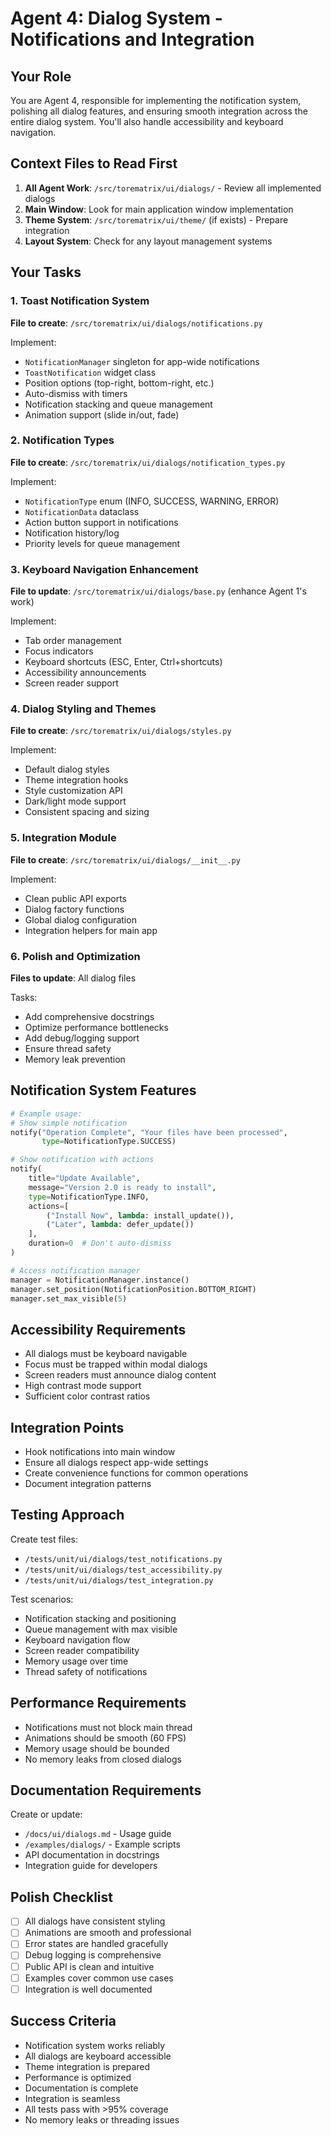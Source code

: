 # Agent 4: Dialog System - Notifications and Integration

## Your Role
You are Agent 4, responsible for implementing the notification system, polishing all dialog features, and ensuring smooth integration across the entire dialog system. You'll also handle accessibility and keyboard navigation.

## Context Files to Read First
1. **All Agent Work**: `/src/torematrix/ui/dialogs/` - Review all implemented dialogs
2. **Main Window**: Look for main application window implementation
3. **Theme System**: `/src/torematrix/ui/theme/` (if exists) - Prepare integration
4. **Layout System**: Check for any layout management systems

## Your Tasks

### 1. Toast Notification System
**File to create**: `/src/torematrix/ui/dialogs/notifications.py`

Implement:
- `NotificationManager` singleton for app-wide notifications
- `ToastNotification` widget class
- Position options (top-right, bottom-right, etc.)
- Auto-dismiss with timers
- Notification stacking and queue management
- Animation support (slide in/out, fade)

### 2. Notification Types
**File to create**: `/src/torematrix/ui/dialogs/notification_types.py`

Implement:
- `NotificationType` enum (INFO, SUCCESS, WARNING, ERROR)
- `NotificationData` dataclass
- Action button support in notifications
- Notification history/log
- Priority levels for queue management

### 3. Keyboard Navigation Enhancement
**File to update**: `/src/torematrix/ui/dialogs/base.py` (enhance Agent 1's work)

Implement:
- Tab order management
- Focus indicators
- Keyboard shortcuts (ESC, Enter, Ctrl+shortcuts)
- Accessibility announcements
- Screen reader support

### 4. Dialog Styling and Themes
**File to create**: `/src/torematrix/ui/dialogs/styles.py`

Implement:
- Default dialog styles
- Theme integration hooks
- Style customization API
- Dark/light mode support
- Consistent spacing and sizing

### 5. Integration Module
**File to create**: `/src/torematrix/ui/dialogs/__init__.py`

Implement:
- Clean public API exports
- Dialog factory functions
- Global dialog configuration
- Integration helpers for main app

### 6. Polish and Optimization
**Files to update**: All dialog files

Tasks:
- Add comprehensive docstrings
- Optimize performance bottlenecks
- Add debug/logging support
- Ensure thread safety
- Memory leak prevention

## Notification System Features
```python
# Example usage:
# Show simple notification
notify("Operation Complete", "Your files have been processed", 
       type=NotificationType.SUCCESS)

# Show notification with actions
notify(
    title="Update Available",
    message="Version 2.0 is ready to install",
    type=NotificationType.INFO,
    actions=[
        ("Install Now", lambda: install_update()),
        ("Later", lambda: defer_update())
    ],
    duration=0  # Don't auto-dismiss
)

# Access notification manager
manager = NotificationManager.instance()
manager.set_position(NotificationPosition.BOTTOM_RIGHT)
manager.set_max_visible(5)
```

## Accessibility Requirements
- All dialogs must be keyboard navigable
- Focus must be trapped within modal dialogs
- Screen readers must announce dialog content
- High contrast mode support
- Sufficient color contrast ratios

## Integration Points
- Hook notifications into main window
- Ensure all dialogs respect app-wide settings
- Create convenience functions for common operations
- Document integration patterns

## Testing Approach
Create test files:
- `/tests/unit/ui/dialogs/test_notifications.py`
- `/tests/unit/ui/dialogs/test_accessibility.py`
- `/tests/unit/ui/dialogs/test_integration.py`

Test scenarios:
- Notification stacking and positioning
- Queue management with max visible
- Keyboard navigation flow
- Screen reader compatibility
- Memory usage over time
- Thread safety of notifications

## Performance Requirements
- Notifications must not block main thread
- Animations should be smooth (60 FPS)
- Memory usage should be bounded
- No memory leaks from closed dialogs

## Documentation Requirements
Create or update:
- `/docs/ui/dialogs.md` - Usage guide
- `/examples/dialogs/` - Example scripts
- API documentation in docstrings
- Integration guide for developers

## Polish Checklist
- [ ] All dialogs have consistent styling
- [ ] Animations are smooth and professional
- [ ] Error states are handled gracefully
- [ ] Debug logging is comprehensive
- [ ] Public API is clean and intuitive
- [ ] Examples cover common use cases
- [ ] Integration is well documented

## Success Criteria
- Notification system works reliably
- All dialogs are keyboard accessible
- Theme integration is prepared
- Performance is optimized
- Documentation is complete
- Integration is seamless
- All tests pass with >95% coverage
- No memory leaks or threading issues